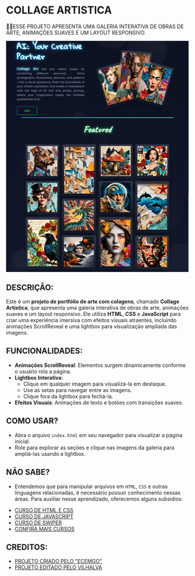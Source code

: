 # COLLAGE ARTISTICA
👨‍💻ESSE PROJETO APRESENTA UMA GALERIA INTERATIVA DE OBRAS DE ARTE, ANIMAÇÕES SUAVES E UM LAYOUT RESPONSIVO.

<img src="./IMAGENS/FOTO_1.png" align="center" width="500"> <br>
<img src="./IMAGENS/FOTO_2.png" align="center" width="500"> <br>
<img src="./IMAGENS/FOTO_3.png" align="center" width="500"> <br>

## DESCRIÇÃO:
Este é um **projeto de portfólio de arte com colagens**, chamado **Collage Artística**, que apresenta uma galeria interativa de obras de arte, animações suaves e um layout responsivo. Ele utiliza **HTML**, **CSS** e **JavaScript** para criar uma experiência imersiva com efeitos visuais atraentes, incluindo animações ScrollReveal e uma lightbox para visualização ampliada das imagens.
   
## FUNCIONALIDADES:
- **Animações ScrollReveal**: Elementos surgem dinamicamente conforme o usuário rola a página.
- **Lightbox Interativa**:
  - Clique em qualquer imagem para visualizá-la em destaque.
  - Use as setas para navegar entre as imagens.
  - Clique fora da lightbox para fechá-la.
- **Efeitos Visuais**: Animações de texto e botões com transições suaves.

## COMO USAR?
- Abra o arquivo `index.html` em seu navegador para visualizar a página inicial.
- Role para explorar as seções e clique nas imagens da galeria para ampliá-las usando a lightbox.

## NÃO SABE?
- Entendemos que para manipular arquivos em `HTML`, `CSS` e outras linguagens relacionadas, é necessário possuir conhecimento nessas áreas. Para auxiliar nesse aprendizado, oferecemos alguns subsidios:
* [CURSO DE HTML E CSS](https://github.com/VILHALVA/CURSO-DE-HTML-E-CSS)
* [CURSO DE JAVASCRIPT](https://github.com/VILHALVA/CURSO-DE-JAVASCRIPT)
* [CURSO DE SWIPER](https://github.com/VILHALVA/CURSO-DE-SWIPER)
* [CONFIRA MAIS CURSOS](https://github.com/VILHALVA?tab=repositories&q=+topic:CURSO)

## CREDITOS:
- [PROJETO CRIADO PELO "ECEMGO"](https://github.com/ecemgo/mini-samples-great-tricks)
- [PROJETO EDITADO PELO VILHALVA](https://github.com/VILHALVA)